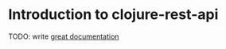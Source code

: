 # Introduction to clojure-rest-api

TODO: write [great documentation](http://jacobian.org/writing/what-to-write/)
